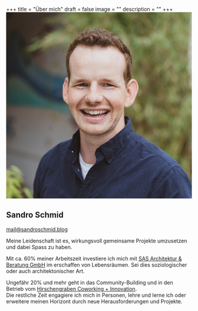 +++
title = "Über mich"
draft = false
image = ""
description = ""
+++
![](seraph_sandro-8_k.jpg)

## Sandro Schmid

mail@sandroschmid.blog

Meine Leidenschaft ist es, wirkungsvoll gemeinsame Projekte umzusetzen und dabei Spass zu haben.

Mit ca. 60% meiner Arbeitszeit investiere ich mich mit [SAS Architektur & Beratung GmbH](www.sas-architektur.ch) im erschaffen von Lebensräumen. Sei dies soziologischer oder auch architektonischer Art. 

Ungefähr 20% und mehr geht in das Community-Building und in den Betrieb vom [Hirschengraben Coworking + Innovation](www.hirschengraben.org).\
Die restliche Zeit engagiere ich mich in Personen, lehre und lerne ich oder erweitere meinen Horizont durch neue Herausforderungen und Projekte.